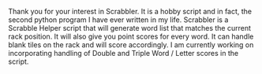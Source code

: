 Thank you for your interest in Scrabbler. It is a hobby script and in fact, the second python program I have ever written in my life.
Scrabbler is a Scrabble Helper script that will generate word list that matches the current rack position. 
It will also give you point scores for every word.
It can handle blank tiles on the rack and will score accordingly.
I am currently working on incorporating handling of Double and Triple Word / Letter scores in the script.
